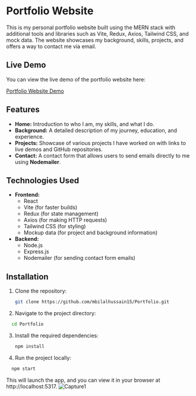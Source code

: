 # Portfolio Website

This is my personal portfolio website built using the MERN stack with additional tools and libraries such as Vite, Redux, Axios, Tailwind CSS, and mock data. The website showcases my background, skills, projects, and offers a way to contact me via email.
## Live Demo
You can view the live demo of the portfolio website here:

[Portfolio Website Demo](https://mbilalhussain15.github.io/Portfolio/)

## Features
- **Home:** Introduction to who I am, my skills, and what I do.
- **Background:** A detailed description of my journey, education, and experience.
- **Projects:** Showcase of various projects I have worked on with links to live demos and GitHub repositories.
- **Contact:** A contact form that allows users to send emails directly to me using **Nodemailer**.

## Technologies Used
- **Frontend:**
  - React
  - Vite (for faster builds)
  - Redux (for state management)
  - Axios (for making HTTP requests)
  - Tailwind CSS (for styling)
  - Mockup data (for project and background information)
- **Backend:**
  - Node.js
  - Express.js
  - Nodemailer (for sending contact form emails)

## Installation

1. Clone the repository:
   ```bash
   git clone https://github.com/mbilalhussain15/Portfolio.git
    ```
2. Navigate to the project directory:
 ```bash
   cd Portfolio
 ```
3. Install the required dependencies:
    ```bash
   npm install
   ```
4. Run the project locally:
  ```bash
    npm start
   ```

This will launch the app, and you can view it in your browser at http://localhost:5317.
![Capture1](https://github.com/user-attachments/assets/b084ce05-af05-435d-8779-b5172b1d4531)



